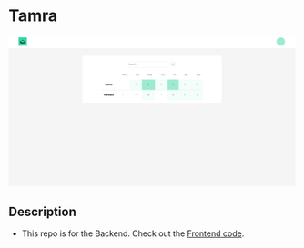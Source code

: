 # Tamra

![Example Recent UI](./about/image-1.png)

## Description

- This repo is for the Backend. Check out the [Frontend code](https://github.com/muhammadihabk/tamra-frontend).
